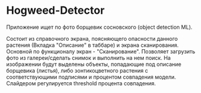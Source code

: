 # Hogweed-Detector
Приложение ищет по фото борщевик сосновского (object detection ML).

Состоит из справочного экрана, поясняющего опасности данного растения (Вкладка "Описание" в таббаре) и экрана сканирования.
Основной по функционалу экран - "Сканирование". Позволяет загрузить фото из галереи/сделать снимок и выполнить на нем поиск. 
На изображении будут выделены объекты, попадающие под описание борщевика (листья), либо зонтикоцветного растения с соответствующими подписями и процентом совпадения модели.
Слайдером регулируется threshold процента совпадения.

